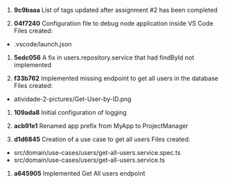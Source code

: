 1. **9c9baaa** List of tags updated after assignment #2 has been completed

1. **04f7240** Configuration file to debug node application inside VS Code
   Files created:

- .vscode/launch.json

1. **5edc056** A fix in users.repository.service that had findById not implemented

1. **f33b762** Implemented missing endpoint to get all users in the database
   Files created:

- atividade-2-pictures/Get-User-by-ID.png

1. **109ada8** Initial configuration of logging

1. **acb91e1** Renamed app prefix from MyApp to ProjectManager

1. **d1d6845** Creation of a use case to get all users
   Files created:

- src/domain/use-cases/users/get-all-users.service.spec.ts
- src/domain/use-cases/users/get-all-users.service.ts

1. **a645905** Implemented Get All users endpoint
